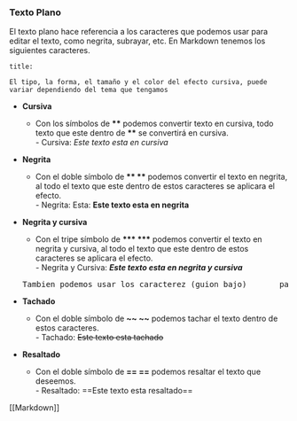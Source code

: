 ### Texto Plano
El texto plano hace referencia a los caracteres que podemos usar para editar el texto, como negrita, subrayar, etc. En Markdown tenemos los siguientes caracteres.

```ad-note
title:

El tipo, la forma, el tamaño y el color del efecto cursiva, puede variar dependiendo del tema que tengamos
```

* **Cursiva**
	- Con los símbolos de **\*\*** podemos convertir texto en cursiva, todo texto que este dentro de **\*\*** se convertirá en cursiva.<br>
	\- Cursiva: *Este texto esta en cursiva*

* **Negrita**
	* Con el doble símbolo de **\*\* \*\*** podemos convertir el texto en negrita,  al todo el texto que este dentro de estos caracteres se aplicara el efecto.<br>
	\- Negrita: Esta: **Este texto esta en negrita**

* **Negrita y cursiva**
	* Con el tripe símbolo de **\*\*\* \*\*\*** podemos convertir el texto en negrita y cursiva, al todo el texto que este dentro de estos caracteres se aplicara el efecto. <br>
	\- Negrita y Cursiva: ***Este texto esta en negrita y cursiva***
	<pre>Tambien podemos usar los caracterez (guion bajo) _ _ _ para aplicar este mismo efecto, debemos envolver el texto que queremos alterar dentro de ---(texto)--- "triple guion bajo"</pre> 

* **Tachado**
	* Con el doble símbolo de **~\~ ~\~**  podemos tachar el texto dentro de estos caracteres.<br>
	\- Tachado: ~~Este texto esta tachado~~

* **Resaltado**
	* Con el doble símbolo de **\=\= \=\=** podemos resaltar el texto que deseemos.<br>
	\- Resaltado: ==Este texto esta resaltado==

[[Markdown]]